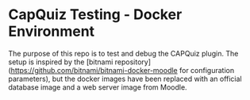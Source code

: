 # CapQuiz Testing - Docker Environment

The purpose of this repo is to test and debug the CAPQuiz plugin.
The setup is inspired by the 
[bitnami repository](https://github.com/bitnami/bitnami-docker-moodle for configuration parameters),
but the docker images have been replaced with an official database
image and a web server image from Moodle.

